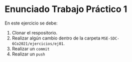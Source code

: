 # Enunciado Trabajo Práctico 1

En este ejercicio se debe:
1. Clonar el respositorio.
2. Realizar algún cambio dentro de la carpeta `MSE-SDC-6Co2021/ejercicios/ej01`.
3. Realizar un `commit`
4. Realizar un `push`
